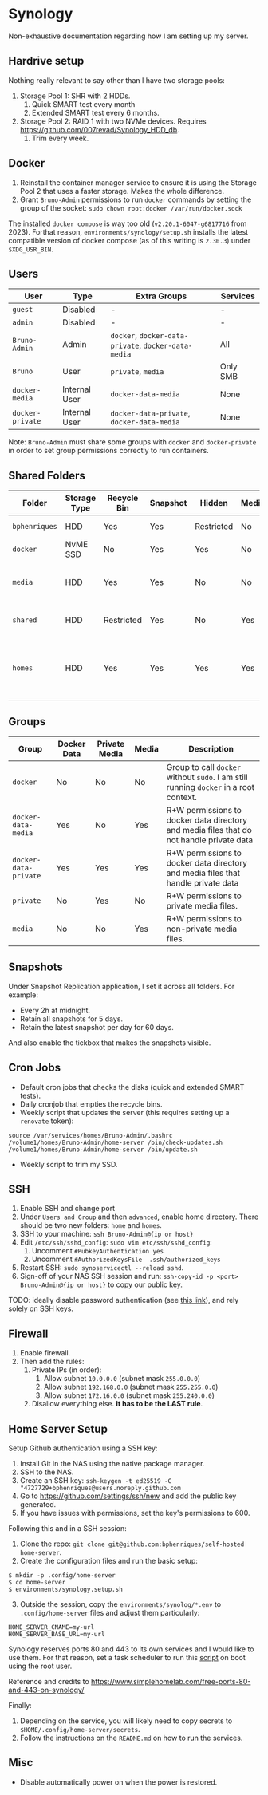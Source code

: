 # Synology

Non-exhaustive documentation regarding how I am setting up my server.

## Hardrive setup

Nothing really relevant to say other than I have two storage pools:
1. Storage Pool 1: SHR with 2 HDDs.
   1. Quick SMART test every month
   2. Extended SMART test every 6 months.
2. Storage Pool 2: RAID 1 with two NVMe devices. Requires https://github.com/007revad/Synology_HDD_db.
   1. Trim every week.

## Docker

1. Reinstall the container manager service to ensure it is using the Storage Pool 2 that uses a faster storage. Makes the whole difference.
2. Grant `Bruno-Admin` permissions to run `docker` commands by setting the group of the socket: `sudo chown root:docker /var/run/docker.sock`

The installed `docker compose` is way too old (`v2.20.1-6047-g6817716` from 2023). Forthat reason, `environments/synology/setup.sh` 
installs the latest compatible version of docker compose (as of this writing is `2.30.3`) under `$XDG_USR_BIN`.

## Users

| User             | Type          | Extra Groups                                         | Services |
|------------------|---------------|------------------------------------------------------|----------|
| `guest`          | Disabled      | -                                                    | -        |
| `admin`          | Disabled      | -                                                    | -        |
| `Bruno-Admin`    | Admin         | `docker`, `docker-data-private`, `docker-data-media` | All      |
| `Bruno`          | User          | `private`, `media`                                   | Only SMB |
| `docker-media`   | Internal User | `docker-data-media`                                  | None     |
| `docker-private` | Internal User | `docker-data-private`, `docker-data-media`           | None     |

Note: `Bruno-Admin` must share some groups with `docker` and `docker-private` in order to set group permissions correctly to run containers.

## Shared Folders

| Folder        | Storage Type | Recycle Bin | Snapshot | Hidden     | Media | Description                                                           |
|---------------|--------------|-------------|----------|------------|-------|-----------------------------------------------------------------------|
| `bphenriques` | HDD          | Yes         | Yes      | Restricted | No    | Private files.                                                        |
| `docker`      | NvME SSD     | No          | Yes      | Yes        | No    | Docker data files.                                                    |
| `media`       | HDD          | Yes         | Yes      | No         | No    | Media files with no private information.                              |
| `shared`      | HDD          | Restricted  | Yes      | No         | Yes   | Shared files across all users.                                        |
| `homes`       | HDD          | Yes         | Yes      | Yes        | Yes   | Requires enabling under `Uses & Group` -> `Advanced` -> `User Home`.. |

## Groups

| Group                 | Docker Data | Private Media | Media | Description                                                                              |
|-----------------------|-------------|---------------|-------|------------------------------------------------------------------------------------------|
| `docker`              | No          | No            | No    | Group to call `docker` without `sudo`. I am still running `docker` in a root context.    |
| `docker-data-media`   | Yes         | No            | Yes   | R+W permissions to docker data directory and media files that do not handle private data |
| `docker-data-private` | Yes         | Yes           | Yes   | R+W permissions to docker data directory  and media files that handle private data       |
| `private`             | No          | Yes           | No    | R+W permissions to private media files.                                                  |
| `media`               | No          | No            | Yes   | R+W permissions to non-private media files.                                              |

## Snapshots

Under Snapshot Replication application, I set it across all folders. For example:
- Every 2h at midnight.
- Retain all snapshots for 5 days.
- Retain the latest snapshot per day for 60 days.

And also enable the tickbox that makes the snapshots visible.

## Cron Jobs

- Default cron jobs that checks the disks (quick and extended SMART tests).
- Daily cronjob that empties the recycle bins.
- Weekly script that updates the server (this requires setting up a `renovate` token):
```
source /var/services/homes/Bruno-Admin/.bashrc
/volume1/homes/Bruno-Admin/home-server /bin/check-updates.sh
/volume1/homes/Bruno-Admin/home-server /bin/update.sh
```
- Weekly script to trim my SSD.

## SSH

1. Enable SSH and change port
2. Under `Users and Group` and then `advanced`, enable home directory. There should be two new folders: `home` and `homes`.
3. SSH to your machine: `ssh Bruno-Admin@{ip or host}`
4. Edit `/etc/ssh/sshd_config`: `sudo vim etc/ssh/sshd_config`:
   1. Uncomment `#PubkeyAuthentication yes`
   2. Uncomment `#AuthorizedKeysFile  .ssh/authorized_keys`
5. Restart SSH: `sudo synoservicectl --reload sshd`.
6. Sign-off of your NAS SSH session and run: `ssh-copy-id -p <port> Bruno-Admin@{ip or host}` to copy our public key.

TODO: ideally disable password authentication (see [this link](https://www.cyberciti.biz/faq/how-to-disable-ssh-password-login-on-linux/)), and rely solely on SSH keys.

## Firewall

1. Enable firewall.
2. Then add the rules:
   1. Private IPs (in order):
      1. Allow subnet `10.0.0.0` (subnet mask `255.0.0.0`)
      2. Allow subnet `192.168.0.0` (subnet mask `255.255.0.0`)
      3. Allow subnet `172.16.0.0` (subnet mask `255.240.0.0`)
   2. Disallow everything else. **it has to be the LAST rule**.

## Home Server Setup

Setup Github authentication using a SSH key:
1. Install Git in the NAS using the native package manager.
2. SSH to the NAS.
3. Create an SSH key: `ssh-keygen -t ed25519 -C "4727729+bphenriques@users.noreply.github.com`
4. Go to https://github.com/settings/ssh/new and add the public key generated.
5. If you have issues with permissions, set the key's permissions to 600.

Following this and in a SSH session:
1. Clone the repo: `git clone git@github.com:bphenriques/self-hosted home-server`.
2. Create the configuration files and run the basic setup:
```shell
$ mkdir -p .config/home-server
$ cd home-server
$ environments/synology.setup.sh
```
3. Outside the session, copy the `environments/synolog/*.env` to `.config/home-server` files and adjust them particularly:
```
HOME_SERVER_CNAME=my-url
HOME_SERVER_BASE_URL=my-url
```

Synology reserves ports 80 and 443 to its own services and I would like to use them. For that reason, set a task scheduler
to run this [script](./../bin/synology-switch-ports.sh) on boot using the root user.

Reference and credits to https://www.simplehomelab.com/free-ports-80-and-443-on-synology/

Finally:
1. Depending on the service, you will likely need to copy secrets to `$HOME/.config/home-server/secrets`.
2. Follow the instructions on the `README.md` on how to run the services.

## Misc

- Disable automatically power on when the power is restored.
